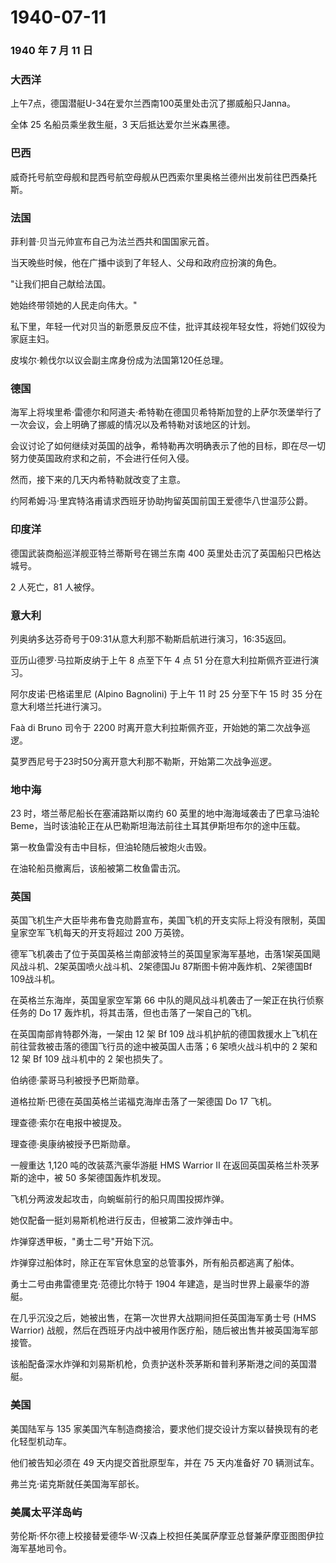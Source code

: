 # 1940-07-11

### 1940 年 7 月 11 日

### 大西洋

上午7点，德国潜艇U-34在爱尔兰西南100英里处击沉了挪威船只Janna。

全体 25 名船员乘坐救生艇，3 天后抵达爱尔兰米森黑德。

### 巴西

威奇托号航空母舰和昆西号航空母舰从巴西索尔里奥格兰德州出发前往巴西桑托斯。

### 法国

菲利普·贝当元帅宣布自己为法兰西共和国国家元首。

当天晚些时候，他在广播中谈到了年轻人、父母和政府应扮演的角色。

"让我们把自己献给法国。

她始终带领她的人民走向伟大。"

私下里，年轻一代对贝当的新愿景反应不佳，批评其歧视年轻女性，将她们奴役为家庭主妇。

皮埃尔·赖伐尔以议会副主席身份成为法国第120任总理。

### 德国

海军上将埃里希·雷德尔和阿道夫·希特勒在德国贝希特斯加登的上萨尔茨堡举行了一次会议，会上明确了挪威的情况以及希特勒对该地区的计划。

会议讨论了如何继续对英国的战争，希特勒再次明确表示了他的目标，即在尽一切努力使英国政府求和之前，不会进行任何入侵。

然而，接下来的几天内希特勒就改变了主意。

约阿希姆·冯·里宾特洛甫请求西班牙协助拘留英国前国王爱德华八世温莎公爵。

### 印度洋

德国武装商船巡洋舰亚特兰蒂斯号在锡兰东南 400
英里处击沉了英国船只巴格达城号。

2 人死亡，81 人被俘。

### 意大利

列奥纳多达芬奇号于09:31从意大利那不勒斯启航进行演习，16:35返回。

亚历山德罗·马拉斯皮纳于上午 8 点至下午 4 点 51
分在意大利拉斯佩齐亚进行演习。

阿尔皮诺·巴格诺里尼 (Alpino Bagnolini) 于上午 11 时 25 分至下午 15 时 35
分在意大利塔兰托进行演习。

Faà di Bruno 司令于 2200
时离开意大利拉斯佩齐亚，开始她的第二次战争巡逻。

莫罗西尼号于23时50分离开意大利那不勒斯，开始第二次战争巡逻。

### 地中海

23 时，塔兰蒂尼船长在塞浦路斯以南约 60 英里的地中海海域袭击了巴拿马油轮
Beme，当时该油轮正在从巴勒斯坦海法前往土耳其伊斯坦布尔的途中压载。

第一枚鱼雷没有击中目标，但油轮随后被炮火击毁。

在油轮船员撤离后，该船被第二枚鱼雷击沉。

### 英国

英国飞机生产大臣毕弗布鲁克勋爵宣布，美国飞机的开支实际上将没有限制，英国皇家空军飞机每天的开支将超过
200 万英镑。

德军飞机袭击了位于英国英格兰南部波特兰的英国皇家海军基地，击落1架英国飓风战斗机、2架英国喷火战斗机、2架德国Ju
87斯图卡俯冲轰炸机、2架德国Bf 109战斗机。

在英格兰东海岸，英国皇家空军第 66
中队的飓风战斗机袭击了一架正在执行侦察任务的 Do 17
轰炸机，将其击落，但也击落了一架自己的飞机。

在英国南部肯特郡外海，一架由 12 架 Bf 109
战斗机护航的德国救援水上飞机在前往营救被击落的德国飞行员的途中被英国人击落；6
架喷火战斗机中的 2 架和 12 架 Bf 109 战斗机中的 2 架也损失了。

伯纳德·蒙哥马利被授予巴斯勋章。

道格拉斯·巴德在英国英格兰诺福克海岸击落了一架德国 Do 17 飞机。

理查德·索尔在电报中被提及。

理查德·奥康纳被授予巴斯勋章。

一艘重达 1,120 吨的改装蒸汽豪华游艇 HMS Warrior II
在返回英国英格兰朴茨茅斯的途中，被 50 多架德国轰炸机发现。

飞机分两波发起攻击，向蜿蜒前行的船只周围投掷炸弹。

她仅配备一挺刘易斯机枪进行反击，但被第二波炸弹击中。

炸弹穿透甲板，"勇士二号"开始下沉。

炸弹穿过船体时，除正在军官休息室的总管事外，所有船员都逃离了船体。

勇士二号由弗雷德里克·范德比尔特于 1904
年建造，是当时世界上最豪华的游艇。

在几乎沉没之后，她被出售，在第一次世界大战期间担任英国海军勇士号 (HMS
Warrior)
战舰，然后在西班牙内战中被用作医疗船，随后被出售并被英国海军部接管。

该船配备深水炸弹和刘易斯机枪，负责护送朴茨茅斯和普利茅斯港之间的英国潜艇。

### 美国

美国陆军与 135
家美国汽车制造商接洽，要求他们提交设计方案以替换现有的老化轻型机动车。

他们被告知必须在 49 天内提交首批原型车，并在 75 天内准备好 70 辆测试车。

弗兰克·诺克斯就任美国海军部长。

### 美属太平洋岛屿

劳伦斯·怀尔德上校接替爱德华·W·汉森上校担任美属萨摩亚总督兼萨摩亚图图伊拉海军基地司令。